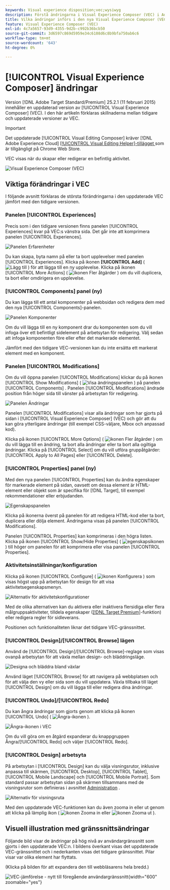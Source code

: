 ```yaml
---
keywords: Visual experience disposition;vec;wysiwyg
description: Förstå ändringarna i Visual Experience Composer (VEC) i Adobe Target 25.2.1-utgåvan (11 februari 2025).
title: Vilka ändringar införs i den nya Visual Experience Composer (VEC)?
feature: Visual Experience Composer (VEC)
exl-id: 4c7a5657-93d9-4355-9d2b-c992b36bcb50
source-git-commit: 3d6597c869d5959e34c6108d6c8b9bfa750ab6c6
workflow-type: tm+mt
source-wordcount: '643'
ht-degree: 0%

---
```


# [!UICONTROL Visual Experience Composer] ändringar

Version [!DNL Adobe Target Standard/Premium] 25.2.1 (11 februari 2015) innehåller en uppdaterad version av [!UICONTROL Visual Experience Composer] (VEC). I den här artikeln förklaras skillnaderna mellan tidigare och uppdaterade versioner av VEC.

>[!IMPORTANT]
>
>Det uppdaterade [!UICONTROL Visual Editing Composer] kräver [!DNL Adobe Experience Cloud] [[!UICONTROL Visual Editing Helper]-tillägget ](/help/main/c-experiences/c-visual-experience-composer/r-troubleshoot-composer/visual-editing-helper-extension.md) som är tillgängligt på Chrome Web Store.

VEC visas när du skapar eller redigerar en befintlig aktivitet.

![Visual Experience Composer (VEC)](/help/main/c-experiences/c-visual-experience-composer/assets/new-vec.png)

## Viktiga förändringar i VEC

I följande avsnitt förklaras de största förändringarna i den uppdaterade VEC jämfört med den tidigare versionen.

### Panelen [!UICONTROL Experiences]

Precis som i den tidigare versionen finns panelen [!UICONTROL Experiences] kvar på VEC:s vänstra sida. Det går inte att komprimera panelen [!UICONTROL Experiences].

![Panelen Erfarenheter](/help/main/c-experiences/c-visual-experience-composer/assets/experiences-panel.png)

Du kan skapa, byta namn på eller ta bort upplevelser med panelen [!UICONTROL Experiences]. Klicka på ikonen **[!UICONTROL Add]** ( ![Lägg till ](/help/main/assets/icons/Add.svg) ) för att lägga till en ny upplevelse. Klicka på ikonen [!UICONTROL More Actions] ( ![ikonen Fler åtgärder](/help/main/assets/icons/MoreSmall.svg) ) om du vill duplicera, ta bort eller omdirigera en upplevelse.

### [!UICONTROL Components] panel (ny)

Du kan lägga till ett antal komponenter på webbsidan och redigera dem med den nya [!UICONTROL Components]-panelen.

![Panelen Komponenter](/help/main/c-experiences/c-visual-experience-composer/assets/components-panel.png)

Om du vill lägga till en ny komponent drar du komponenten som du vill infoga över ett befintligt sidelement på arbetsytan för redigering. Välj sedan att infoga komponenten före eller efter det markerade elementet.

Jämfört med den tidigare VEC-versionen kan du inte ersätta ett markerat element med en komponent.

### Panelen [!UICONTROL Modifications]

Om du vill öppna panelen [!UICONTROL Modifications] klickar du på ikonen [!UICONTROL Show Modifications] ( ![Visa ändringspanelen](/help/main/assets/icons/History.svg) ) på panelen [!UICONTROL Components] . Panelen [!UICONTROL Modifications] ändrade position från höger sida till vänster på arbetsytan för redigering.

![Panelen Ändringar](/help/main/c-experiences/c-visual-experience-composer/assets/modifications-panel.png)

Panelen [!UICONTROL Modifications] visar alla ändringar som har gjorts på sidan i [!UICONTROL Visual Experience Composer] (VEC) och gör att du kan göra ytterligare ändringar (till exempel CSS-väljare, Mbox och anpassad kod).

Klicka på ikonen [!UICONTROL More Options] ( ![ ikonen Fler åtgärder ](/help/main/assets/icons/MoreSmall.svg) ) om du vill lägga till en ändring, ta bort alla ändringar eller ta bort alla ogiltiga ändringar. Klicka på [!UICONTROL Select] om du vill utföra gruppåtgärder: [!UICONTROL Apply to All Pages] eller [!UICONTROL Delete].

### [!UICONTROL Properties] panel (ny)

Med den nya panelen [!UICONTROL Properties] kan du ändra egenskaper för markerade element på sidan, oavsett om dessa element är HTML-element eller objekt som är specifika för [!DNL Target], till exempel rekommendationer eller erbjudanden.

![Egenskapspanelen](/help/main/c-experiences/c-visual-experience-composer/assets/properties-panel.png)

Klicka på ikonerna överst på panelen för att redigera HTML-kod eller ta bort, duplicera eller dölja element. Ändringarna visas på panelen [!UICONTROL Modifications].

Panelen [!UICONTROL Properties] kan komprimeras i den högra listen. Klicka på ikonen [!UICONTROL Show/Hide Properties] ( ![ egenskapsikonen ](/help/main/assets/icons/Propertie.svg) ) till höger om panelen för att komprimera eller visa panelen [!UICONTROL Properties].

### Aktivitetsinställningar/konfiguration

Klicka på ikonen [!UICONTROL Configure] ( ![ ikonen Konfigurera ](/help/main/assets/icons/Setting.svg) ) som visas högst upp på arbetsytan för design för att visa aktivitetsegenskapsmenyn.

![Alternativ för aktivitetskonfigurationer](/help/main/c-experiences/c-visual-experience-composer/assets/configure-options.png)

Med de olika alternativen kan du aktivera eller inaktivera flersidiga eller flera målgruppsaktiviteter, tilldela egenskaper ([[!DNL Target Premium]](/help/main/c-intro/intro.md#premium)-funktion) eller redigera regler för sidleverans.

Positionen och funktionaliteten liknar det tidigare VEC-gränssnittet.

### [!UICONTROL Design]/[!UICONTROL Browse] lägen

Använd de [!UICONTROL Design]/[!UICONTROL Browse]-reglage som visas ovanpå arbetsytan för att växla mellan design- och bläddringsläge.

![Designa och bläddra bland växlar](/help/main/c-experiences/c-visual-experience-composer/assets/design-browse-mode.png)

Använd läget [!UICONTROL Browse] för att navigera på webbplatsen och för att välja den vy eller sida som du vill uppdatera. Växla tillbaka till läget [!UICONTROL Design] om du vill lägga till eller redigera dina ändringar.

### [!UICONTROL Undo]/[!UICONTROL Redo]

Du kan ångra ändringar som gjorts genom att klicka på ikonen [!UICONTROL Undo] ( ![Ångra-ikonen ](/help/main/assets/icons/Undo.svg) ).

![Ångra-ikonen i VEC](/help/main/c-experiences/c-visual-experience-composer/assets/undo.png)

Om du vill göra om en åtgärd expanderar du knappgruppen Ångra/[!UICONTROL Redo] och väljer [!UICONTROL Redo].

### [!UICONTROL Design] arbetsyta

På arbetsytan i [!UICONTROL Design] kan du välja visningsrutor, inklusive anpassa till skärmen, [!UICONTROL Desktop], [!UICONTROL Tablet], [!UICONTROL Mobile Landscape] och [!UICONTROL Mobile Portrait]. Som standard passar arbetsytan sidan på skärmen tillsammans med de visningsrutor som definieras i avsnittet [Administration](/help/main/administrating-target/visual-experience-composer-set-up.md) .

![Alternativ för visningsruta](/help/main/c-experiences/c-visual-experience-composer/assets/viewports.png)

Med den uppdaterade VEC-funktionen kan du även zooma in eller ut genom att klicka på lämplig ikon ( ![ikonen Zooma in](/help/main/assets/icons/ZoomIn.svg) eller ![ikonen Zooma ut](/help/main/assets/icons/ZoomOut.svg) ).

## Visuell illustration med gränssnittsändringar

Följande bild visar de ändringar på hög nivå av användargränssnitt som gjorts i den uppdaterade VEC:n. I bildens överkant visas det uppdaterade VEC-gränssnittet och i nederkanten visas det tidigare gränssnittet. Pilar visar var olika element har flyttats.

(Klicka på bilden för att expandera den till webbläsarens hela bredd.)

![VEC-jämförelse - nytt till föregående användargränssnitt](/help/main/c-experiences/c-visual-experience-composer/assets/vec-comparison.png){width="600" zoomable="yes"}